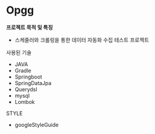 # Opgg

**프로젝트 목적 및 특징**
- 스케줄러와 크롤링을 통한 데이터 자동화 수집 테스트 프로젝트

사용된 기술
- JAVA
- Gradle
- Springboot
- SpringDataJpa
- Querydsl
- mysql
- Lombok

STYLE
- googleStyleGuide
